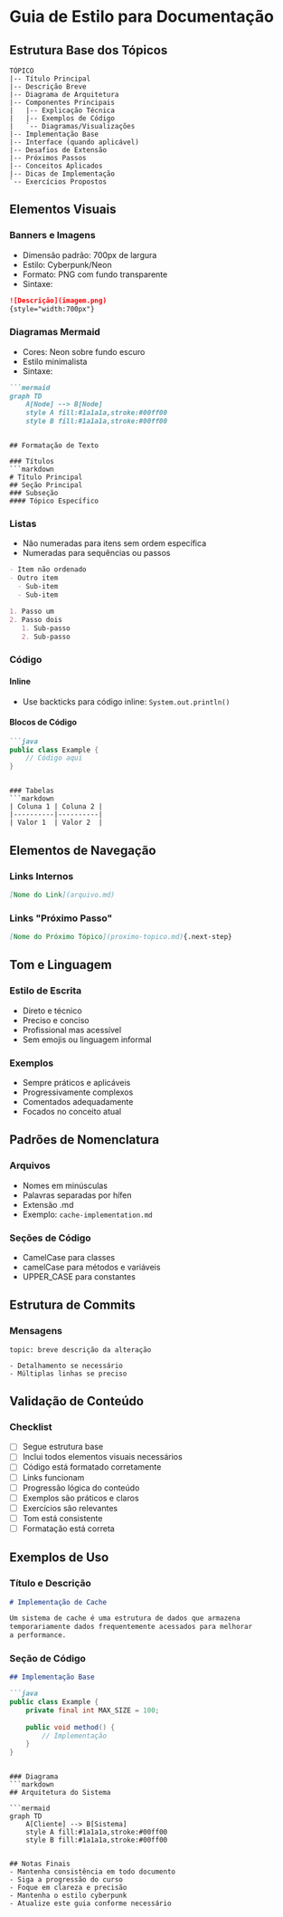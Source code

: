 # Guia de Estilo para Documentação

## Estrutura Base dos Tópicos

```ascii
TÓPICO
|-- Título Principal
|-- Descrição Breve
|-- Diagrama de Arquitetura
|-- Componentes Principais
|   |-- Explicação Técnica
|   |-- Exemplos de Código
|   `-- Diagramas/Visualizações
|-- Implementação Base
|-- Interface (quando aplicável)
|-- Desafios de Extensão
|-- Próximos Passos
|-- Conceitos Aplicados
|-- Dicas de Implementação
`-- Exercícios Propostos
```

## Elementos Visuais

### Banners e Imagens
- Dimensão padrão: 700px de largura
- Estilo: Cyberpunk/Neon
- Formato: PNG com fundo transparente
- Sintaxe:
```markdown
![Descrição](imagem.png)
{style="width:700px"}
```

### Diagramas Mermaid
- Cores: Neon sobre fundo escuro
- Estilo minimalista
- Sintaxe:
```markdown
```mermaid
graph TD
    A[Node] --> B[Node]
    style A fill:#1a1a1a,stroke:#00ff00
    style B fill:#1a1a1a,stroke:#00ff00
```
```

## Formatação de Texto

### Títulos
```markdown
# Título Principal
## Seção Principal
### Subseção
#### Tópico Específico
```

### Listas
- Não numeradas para itens sem ordem específica
- Numeradas para sequências ou passos

```markdown
- Item não ordenado
- Outro item
  - Sub-item
  - Sub-item

1. Passo um
2. Passo dois
   1. Sub-passo
   2. Sub-passo
```

### Código

#### Inline
- Use backticks para código inline: `System.out.println()`

#### Blocos de Código
```markdown
```java
public class Example {
    // Código aqui
}
```
```

### Tabelas
```markdown
| Coluna 1 | Coluna 2 |
|----------|----------|
| Valor 1  | Valor 2  |
```

## Elementos de Navegação

### Links Internos
```markdown
[Nome do Link](arquivo.md)
```

### Links "Próximo Passo"
```markdown
[Nome do Próximo Tópico](proximo-topico.md){.next-step}
```

## Tom e Linguagem

### Estilo de Escrita
- Direto e técnico
- Preciso e conciso
- Profissional mas acessível
- Sem emojis ou linguagem informal

### Exemplos
- Sempre práticos e aplicáveis
- Progressivamente complexos
- Comentados adequadamente
- Focados no conceito atual

## Padrões de Nomenclatura

### Arquivos
- Nomes em minúsculas
- Palavras separadas por hífen
- Extensão .md
- Exemplo: `cache-implementation.md`

### Seções de Código
- CamelCase para classes
- camelCase para métodos e variáveis
- UPPER_CASE para constantes

## Estrutura de Commits

### Mensagens
```
topic: breve descrição da alteração

- Detalhamento se necessário
- Múltiplas linhas se preciso
```

## Validação de Conteúdo

### Checklist
- [ ] Segue estrutura base
- [ ] Inclui todos elementos visuais necessários
- [ ] Código está formatado corretamente
- [ ] Links funcionam
- [ ] Progressão lógica do conteúdo
- [ ] Exemplos são práticos e claros
- [ ] Exercícios são relevantes
- [ ] Tom está consistente
- [ ] Formatação está correta

## Exemplos de Uso

### Título e Descrição
```markdown
# Implementação de Cache

Um sistema de cache é uma estrutura de dados que armazena 
temporariamente dados frequentemente acessados para melhorar 
a performance.
```

### Seção de Código
```markdown
## Implementação Base

```java
public class Example {
    private final int MAX_SIZE = 100;
    
    public void method() {
        // Implementação
    }
}
```
```

### Diagrama
```markdown
## Arquitetura do Sistema

```mermaid
graph TD
    A[Cliente] --> B[Sistema]
    style A fill:#1a1a1a,stroke:#00ff00
    style B fill:#1a1a1a,stroke:#00ff00
```
```

## Notas Finais
- Mantenha consistência em todo documento
- Siga a progressão do curso
- Foque em clareza e precisão
- Mantenha o estilo cyberpunk
- Atualize este guia conforme necessário